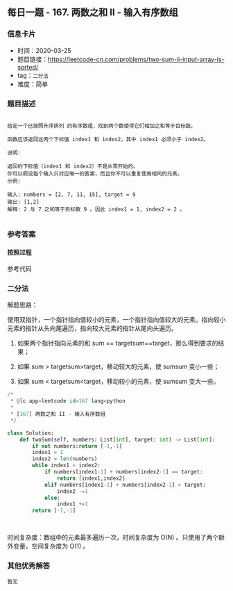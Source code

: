 ## 每日一题 - 167. 两数之和 II - 输入有序数组

### 信息卡片

- 时间：2020-03-25
- 题目链接：https://leetcode-cn.com/problems/two-sum-ii-input-array-is-sorted/
- tag：`二分法` 
- 难度：简单

### 题目描述

```

给定一个已按照升序排列 的有序数组，找到两个数使得它们相加之和等于目标数。

函数应该返回这两个下标值 index1 和 index2，其中 index1 必须小于 index2。

说明:

返回的下标值（index1 和 index2）不是从零开始的。
你可以假设每个输入只对应唯一的答案，而且你不可以重复使用相同的元素。
示例:

输入: numbers = [2, 7, 11, 15], target = 9
输出: [1,2]
解释: 2 与 7 之和等于目标数 9 。因此 index1 = 1, index2 = 2 。
 
```

### 参考答案

#### 按照过程

参考代码

### 二分法

解题思路：

使用双指针，一个指针指向值较小的元素，一个指针指向值较大的元素。指向较小元素的指针从头向尾遍历，指向较大元素的指针从尾向头遍历。

 1. 如果两个指针指向元素的和 sum == targetsum==target，那么得到要求的结果；

 2. 如果 sum > targetsum>target，移动较大的元素，使 sumsum 变小一些；

 3. 如果 sum < targetsum<target，移动较小的元素，使 sumsum 变大一些。
 


```python
/*
 * @lc app=leetcode id=167 lang=python
 *
 * [167] 两数之和 II - 输入有序数组
 */

class Solution:
    def twoSum(self, numbers: List[int], target: int) -> List[int]:
        if not numbers:return [-1,-1]
        index1 = 1 
        index2 = len(numbers)
        while index1 < index2:
            if numbers[index1-1] + numbers[index2-1] == target:
                return [index1,index2]
            elif numbers[index1-1] + numbers[index2-1] > target:
                index2 -=1
            else:
                index1 +=1
        return [-1,-1]

        
```

时间复杂度：数组中的元素最多遍历一次，时间复杂度为 O(N) 。只使用了两个额外变量，空间复杂度为 O(1) 。


### 其他优秀解答
```
暂无
```



